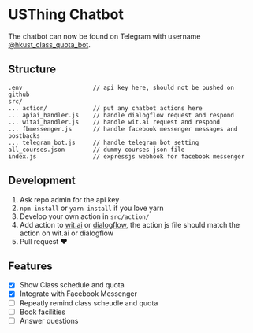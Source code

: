 # USThing Chatbot

The chatbot can now be found on Telegram with username [@hkust_class_quota_bot](https://t.me/hkust_class_quota_bot).

## Structure

```
.env                    // api key here, should not be pushed on github
src/
... action/             // put any chatbot actions here
... apiai_handler.js    // handle dialogflow request and respond
... witai_handler.js    // handle wit.ai request and respond
... fbmessenger.js      // handle facebook messenger messages and postbacks
... telegram_bot.js     // handle telegram bot setting
all_courses.json        // dummy courses json file
index.js                // expressjs webhook for facebook messenger
```

## Development
1. Ask repo admin for the api key
2. `npm install` or `yarn install` if you love yarn
3. Develop your own action in `src/action/`
4. Add action to [wit.ai](http://wit.ai/) or [dialogflow](https://dialogflow.com/), the action js file should match the action on wit.ai or dialogflow
5. Pull request ❤️

## Features
- [x] Show Class schedule and quota
- [x] Integrate with Facebook Messenger
- [ ] Repeatly remind class scheudle and quota
- [ ] Book facilities
- [ ] Answer questions
